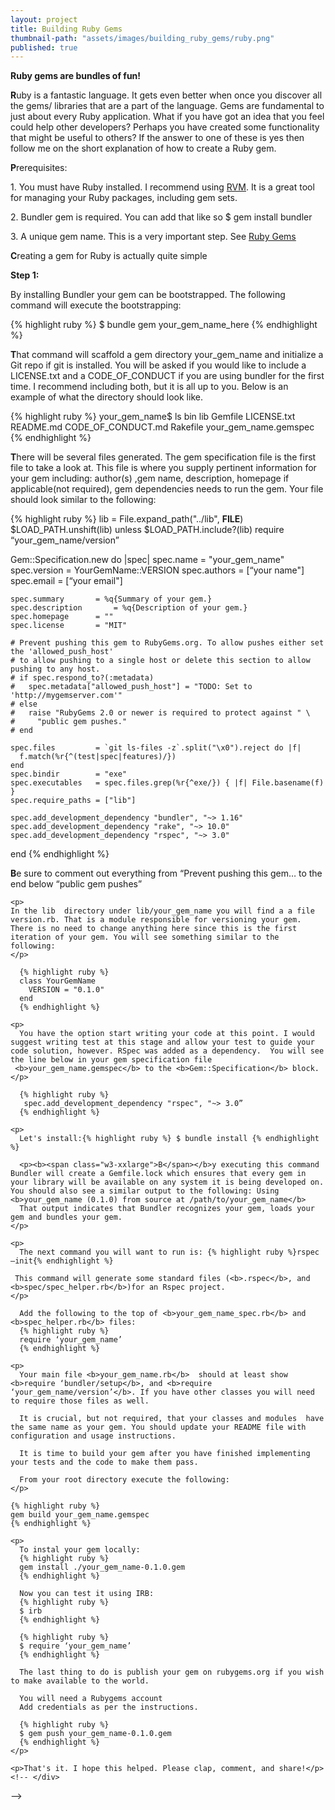 ```yaml
---
layout: project
title: Building Ruby Gems
thumbnail-path: "assets/images/building_ruby_gems/ruby.png"
published: true
---
```



<p class="w3-center w3-wide w3-opacity-max w3-large"><b> Ruby gems are bundles of fun! </b></p>
<div class="w3-row-padding">

  <div class="w3-half">
  <p><b><span class="w3-xxlarge">R</span></b>uby is a fantastic language. It gets even better when once you discover all the gems/ libraries that are a part of the language. Gems are fundamental to just about every Ruby application. What if you have got an idea that you feel could help other developers? Perhaps you have created some functionality that might be useful to others? If the answer to one of these is yes then follow me on the short explanation of how to create a Ruby gem.
  </p>

  <p><b><span class="w3-xxlarge">P</span></b>rerequisites:</p>
  <p>
    1. You must have Ruby installed. I recommend using <a href="https://rvm.io/"><u>RVM</u></a>. It is a great tool for managing your Ruby packages, including gem sets.
  </p>

  <p>
  2. Bundler gem is required. You can add that like so $ gem install bundler
  </p>

  <p>
  3. A unique gem name. This is a very important step. See <a href="https://rubygems.org"><u>Ruby Gems</u></a>
  </p>


  <p><b><span class="w3-xxlarge">C</span></b>reating a gem for Ruby is actually quite simple</p>

  <b>Step 1:</b>

  <p>By installing Bundler your gem can be bootstrapped. The following command will execute the bootstrapping:</p>

  {% highlight ruby %}
  $ bundle gem your_gem_name_here
  {% endhighlight %}

  <p><b><span class="w3-xxlarge">
  T</span></b>hat command will scaffold a gem directory your_gem_name and initialize a Git repo if git is installed. You will be asked if you would like to include a LICENSE.txt and a CODE_OF_CONDUCT if you are using bundler for the first time. I recommend including both, but it is all up to you. Below is an example of what the directory should look like.
  </p>

  {% highlight ruby %}
  your_gem_name$ ls
  bin lib Gemfile    LICENSE.txt        README.md CODE_OF_CONDUCT.md   Rakefile   your_gem_name.gemspec
  {% endhighlight %}



  <b><span class="w3-xxlarge">T</span></b>here will be several files generated. The gem specification file is the first file to take a look at. This file is where you supply pertinent information for your gem including: author(s) ,gem name, description, homepage if applicable(not required), gem dependencies needs to run the gem. Your file should look similar to the following:

  {% highlight ruby %}
  lib = File.expand_path("../lib", __FILE__)
  $LOAD_PATH.unshift(lib) unless $LOAD_PATH.include?(lib)
  require “your_gem_name/version”

  Gem::Specification.new do |spec|
    spec.name          = "your_gem_name"
    spec.version       = YourGemName::VERSION
    spec.authors       = [“your name"]
    spec.email         = [“your email"]

    spec.summary       = %q{Summary of your gem.}
    spec.description       = %q{Description of your gem.}
    spec.homepage      = ""
    spec.license       = "MIT"

    # Prevent pushing this gem to RubyGems.org. To allow pushes either set the 'allowed_push_host'
    # to allow pushing to a single host or delete this section to allow pushing to any host.
    # if spec.respond_to?(:metadata)
    #   spec.metadata["allowed_push_host"] = "TODO: Set to 'http://mygemserver.com'"
    # else
    #   raise "RubyGems 2.0 or newer is required to protect against " \
    #     "public gem pushes."
    # end

    spec.files         = `git ls-files -z`.split("\x0").reject do |f|
      f.match(%r{^(test|spec|features)/})
    end
    spec.bindir        = "exe"
    spec.executables   = spec.files.grep(%r{^exe/}) { |f| File.basename(f) }
    spec.require_paths = ["lib"]

    spec.add_development_dependency "bundler", "~> 1.16"
    spec.add_development_dependency "rake", "~> 10.0"
    spec.add_development_dependency "rspec", "~> 3.0"
  end
  {% endhighlight %}
  </div>

  <div class="w3-half">
  <p><b><span class="w3-xxlarge">B</span></b>e sure to comment out everything from “Prevent pushing this gem… to the end below “public gem pushes”</p>

    <p>
    In the lib  directory under lib/your_gem_name you will find a a file version.rb. That is a module responsible for versioning your gem. There is no need to change anything here since this is the first iteration of your gem. You will see something similar to the following:
    </p>

      {% highlight ruby %}
      class YourGemName
        VERSION = "0.1.0"
      end
      {% endhighlight %}

    <p>
      You have the option start writing your code at this point. I would suggest writing test at this stage and allow your test to guide your code solution, however. RSpec was added as a dependency.  You will see the line below in your gem specification file
     <b>your_gem_name.gemspec</b> to the <b>Gem::Specification</b> block.
    </p>

      {% highlight ruby %}
       spec.add_development_dependency "rspec", "~> 3.0”
      {% endhighlight %}

    <p>
      Let's install:{% highlight ruby %} $ bundle install {% endhighlight %}  

      <p><b><span class="w3-xxlarge">B</span></b>y executing this command Bundler will create a Gemfile.lock which ensures that every gem in your library will be available on any system it is being developed on. You should also see a similar output to the following: Using <b>your_gem_name (0.1.0) from source at /path/to/your_gem_name</b>
      That output indicates that Bundler recognizes your gem, loads your gem and bundles your gem.
    </p>

    <p>
      The next command you will want to run is: {% highlight ruby %}rspec —init{% endhighlight %}

     This command will generate some standard files (<b>.rspec</b>, and <b>spec/spec_helper.rb</b>)for an Rspec project.  
    </p>

      Add the following to the top of <b>your_gem_name_spec.rb</b> and <b>spec_helper.rb</b> files:
      {% highlight ruby %}
      require ‘your_gem_name’
      {% endhighlight %}

    <p>
      Your main file <b>your_gem_name.rb</b>  should at least show <b>require ‘bundler/setup</b>, and <b>require ‘your_gem_name/version’</b>. If you have other classes you will need to require those files as well.

      It is crucial, but not required, that your classes and modules  have the same name as your gem. You should update your README file with configuration and usage instructions.

      It is time to build your gem after you have finished implementing your tests and the code to make them pass.

      From your root directory execute the following:
    </p>

    {% highlight ruby %}
    gem build your_gem_name.gemspec
    {% endhighlight %}

    <p>
      To instal your gem locally:
      {% highlight ruby %}
      gem install ./your_gem_name-0.1.0.gem
      {% endhighlight %}

      Now you can test it using IRB:
      {% highlight ruby %}
      $ irb
      {% endhighlight %}

      {% highlight ruby %}
      $ require ‘your_gem_name’
      {% endhighlight %}

      The last thing to do is publish your gem on rubygems.org if you wish to make available to the world.

      You will need a Rubygems account
      Add credentials as per the instructions.

      {% highlight ruby %}
      $ gem push your_gem_name-0.1.0.gem
      {% endhighlight %}
    </p>

    <p>That's it. I hope this helped. Please clap, comment, and share!</p>
    <!-- </div>
  </div> -->
